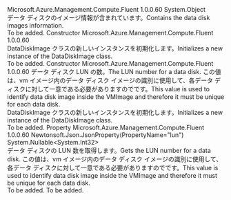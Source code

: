 <Type Name="DataDiskImage" FullName="Microsoft.Azure.Management.Compute.Fluent.Models.DataDiskImage">
  <TypeSignature Language="C#" Value="public class DataDiskImage" />
  <TypeSignature Language="ILAsm" Value=".class public auto ansi beforefieldinit DataDiskImage extends System.Object" />
  <TypeSignature Language="DocId" Value="T:Microsoft.Azure.Management.Compute.Fluent.Models.DataDiskImage" />
  <TypeSignature Language="VB.NET" Value="Public Class DataDiskImage" />
  <TypeSignature Language="F#" Value="type DataDiskImage = class" />
  <AssemblyInfo>
    <AssemblyName>Microsoft.Azure.Management.Compute.Fluent</AssemblyName>
    <AssemblyVersion>1.0.0.60</AssemblyVersion>
  </AssemblyInfo>
  <Base>
    <BaseTypeName>System.Object</BaseTypeName>
  </Base>
  <Interfaces />
  <Docs>
    <summary>
            <span data-ttu-id="b9179-101">データ ディスクのイメージ情報が含まれています。</span><span class="sxs-lookup"><span data-stu-id="b9179-101">Contains the data disk images information.</span></span>
            </summary>
    <remarks>To be added.</remarks>
  </Docs>
  <Members>
    <Member MemberName=".ctor">
      <MemberSignature Language="C#" Value="public DataDiskImage ();" />
      <MemberSignature Language="ILAsm" Value=".method public hidebysig specialname rtspecialname instance void .ctor() cil managed" />
      <MemberSignature Language="DocId" Value="M:Microsoft.Azure.Management.Compute.Fluent.Models.DataDiskImage.#ctor" />
      <MemberSignature Language="VB.NET" Value="Public Sub New ()" />
      <MemberType>Constructor</MemberType>
      <AssemblyInfo>
        <AssemblyName>Microsoft.Azure.Management.Compute.Fluent</AssemblyName>
        <AssemblyVersion>1.0.0.60</AssemblyVersion>
      </AssemblyInfo>
      <Parameters />
      <Docs>
        <summary>
            <span data-ttu-id="b9179-102">DataDiskImage クラスの新しいインスタンスを初期化します。</span><span class="sxs-lookup"><span data-stu-id="b9179-102">Initializes a new instance of the DataDiskImage class.</span></span>
            </summary>
        <remarks>To be added.</remarks>
      </Docs>
    </Member>
    <Member MemberName=".ctor">
      <MemberSignature Language="C#" Value="public DataDiskImage (Nullable&lt;int&gt; lun = null);" />
      <MemberSignature Language="ILAsm" Value=".method public hidebysig specialname rtspecialname instance void .ctor(valuetype System.Nullable`1&lt;int32&gt; lun) cil managed" />
      <MemberSignature Language="DocId" Value="M:Microsoft.Azure.Management.Compute.Fluent.Models.DataDiskImage.#ctor(System.Nullable{System.Int32})" />
      <MemberSignature Language="VB.NET" Value="Public Sub New (Optional lun As Nullable(Of Integer) = null)" />
      <MemberSignature Language="F#" Value="new Microsoft.Azure.Management.Compute.Fluent.Models.DataDiskImage : Nullable&lt;int&gt; -&gt; Microsoft.Azure.Management.Compute.Fluent.Models.DataDiskImage" Usage="new Microsoft.Azure.Management.Compute.Fluent.Models.DataDiskImage lun" />
      <MemberType>Constructor</MemberType>
      <AssemblyInfo>
        <AssemblyName>Microsoft.Azure.Management.Compute.Fluent</AssemblyName>
        <AssemblyVersion>1.0.0.60</AssemblyVersion>
      </AssemblyInfo>
      <Parameters>
        <Parameter Name="lun" Type="System.Nullable&lt;System.Int32&gt;" />
      </Parameters>
      <Docs>
        <param name="lun"><span data-ttu-id="b9179-103">データ ディスク LUN の数。</span><span class="sxs-lookup"><span data-stu-id="b9179-103">The LUN number for a data disk.</span></span> <span data-ttu-id="b9179-104">この値は、vm イメージ内のデータ ディスク イメージの識別に使用して、各データ ディスクに対して一意である必要がありますのでです。</span><span class="sxs-lookup"><span data-stu-id="b9179-104">This value is used to identify data disk image inside the VMImage and therefore it must be unique for each data disk.</span></span></param>
        <summary>
            <span data-ttu-id="b9179-105">DataDiskImage クラスの新しいインスタンスを初期化します。</span><span class="sxs-lookup"><span data-stu-id="b9179-105">Initializes a new instance of the DataDiskImage class.</span></span>
            </summary>
        <remarks>To be added.</remarks>
      </Docs>
    </Member>
    <Member MemberName="Lun">
      <MemberSignature Language="C#" Value="public Nullable&lt;int&gt; Lun { get; }" />
      <MemberSignature Language="ILAsm" Value=".property instance valuetype System.Nullable`1&lt;int32&gt; Lun" />
      <MemberSignature Language="DocId" Value="P:Microsoft.Azure.Management.Compute.Fluent.Models.DataDiskImage.Lun" />
      <MemberSignature Language="VB.NET" Value="Public ReadOnly Property Lun As Nullable(Of Integer)" />
      <MemberSignature Language="F#" Value="member this.Lun : Nullable&lt;int&gt;" Usage="Microsoft.Azure.Management.Compute.Fluent.Models.DataDiskImage.Lun" />
      <MemberType>Property</MemberType>
      <AssemblyInfo>
        <AssemblyName>Microsoft.Azure.Management.Compute.Fluent</AssemblyName>
        <AssemblyVersion>1.0.0.60</AssemblyVersion>
      </AssemblyInfo>
      <Attributes>
        <Attribute>
          <AttributeName>Newtonsoft.Json.JsonProperty(PropertyName="lun")</AttributeName>
        </Attribute>
      </Attributes>
      <ReturnValue>
        <ReturnType>System.Nullable&lt;System.Int32&gt;</ReturnType>
      </ReturnValue>
      <Docs>
        <summary>
            <span data-ttu-id="b9179-106">データ ディスクの LUN 数を取得します。</span><span class="sxs-lookup"><span data-stu-id="b9179-106">Gets the LUN number for a data disk.</span></span> <span data-ttu-id="b9179-107">この値は、vm イメージ内のデータ ディスク イメージの識別に使用して、各データ ディスクに対して一意である必要がありますのでです。</span><span class="sxs-lookup"><span data-stu-id="b9179-107">This value is used to identify data disk image inside the VMImage and therefore it must be unique for each data disk.</span></span>
            </summary>
        <value>To be added.</value>
        <remarks>To be added.</remarks>
      </Docs>
    </Member>
  </Members>
</Type>
